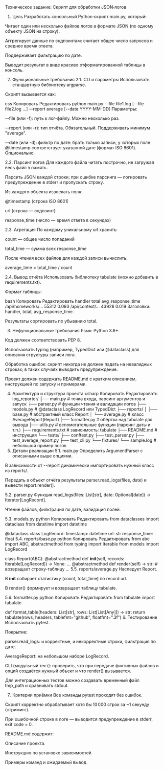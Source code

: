 Техническое задание: Скрипт для обработки JSON‑логов
1. Цель
Разработать консольный Python‑скрипт main.py, который:

Читает один или несколько файлов логов в формате JSON (по одному объекту JSON на строку).

Аггрегирует данные по эндпоинтам: считает общее число запросов и среднее время ответа.

Поддерживает фильтрацию по дате.

Выводит результат в виде красиво отформатированной таблицы в консоль.

2. Функциональные требования
2.1. CLI и параметры
Использовать стандартную библиотеку argparse.

Скрипт вызывается как:

css
Копировать
Редактировать
python main.py --file file1.log [--file file2.log …] --report average [--date YYYY-MM-DD]
Параметры:

--file (или -f): путь к лог‑файлу. Можно несколько раз.

--report (или -r): тип отчёта. Обязательный. Поддерживать минимум "average".

--date (или -d): фильтр по дате: брать только записи, у которых поле @timestamp соответствует указанной дате (формат ISO 8601). Опционально.

2.2. Парсинг логов
Для каждого файла читать построчно, не загружая весь файл в память.

Парсить JSON каждой строки; при ошибке парсинга — логировать предупреждение в stderr и пропускать строку.

Из каждого объекта извлекать поля:

@timestamp (строка ISO 8601)

url (строка — эндпоинт)

response_time (число — время ответа в секундах)

2.3. Агрегация
По каждому уникальному url хранить:

count — общее число попаданий

total_time — сумма всех response_time

После чтения всех файлов для каждой записи вычислить:

average_time = total_time / count

2.4. Вывод отчёта
Использовать библиотеку tabulate (можно добавить в requirements.txt).

Формат таблицы:

bash
Копировать
Редактировать
handler             total    avg_response_time
/api/homeworks/...  55312    0.093
/api/context/...    43928    0.019
Заголовки: handler, total, avg_response_time.

Результаты сортировать по убыванию total.

3. Нефункциональные требования
Язык: Python 3.8+.

Код должен соответствовать PEP 8.

Использовать typing (например, TypedDict или @dataclass) для описания структуры записи лога.

Обработка ошибок: скрипт никогда не должен падать на невалидных строках; в таких случаях выводить предупреждение.

Проект должен содержать README.md с кратким описанием, инструкцией по запуску и примерами.

4. Архитектура и структура проекта
csharp
Копировать
Редактировать
log_reporter/
├── main.py              # точка входа, парсинг аргументов и запуск
├── parser.py            # функции чтения и валидации логов
├── models.py            # @dataclass LogRecord или TypedDict
├── reports/
│   ├── base.py          # абстрактный класс Report
│   └── average.py       # класс AverageReport(Report)
├── formatter.py         # обёртка над tabulate для вывода
├── utils.py             # вспомогательные функции (парсинг даты и т.п.)
├── requirements.txt     # зависимость: tabulate
├── README.md            # инструкция
└── tests/
    ├── conftest.py
    ├── test_parser.py
    ├── test_average_report.py
    ├── test_cli.py
    └── fixtures/
        └── sample.log   # небольшой пример логов
5. Детали реализации
5.1. main.py
Определить ArgumentParser с описанными выше опциями.

В зависимости от --report динамически импортировать нужный класс из reports/.

Передать в объект отчёта результаты parser.read_logs(files, date) и вывести report.render().

5.2. parser.py
Функция read_logs(files: List[str], date: Optional[date]) -> Iterator[LogRecord].

Чтение файлов, фильтрация по дате, валидация полей.

5.3. models.py
python
Копировать
Редактировать
from dataclasses import dataclass
from datetime import datetime

@dataclass
class LogRecord:
    timestamp: datetime
    url: str
    response_time: float
5.4. reports/base.py
python
Копировать
Редактировать
from abc import ABC, abstractmethod
from typing import Iterable
from models import LogRecord

class Report(ABC):
    @abstractmethod
    def __init__(self, records: Iterable[LogRecord]) -> None: ...
    @abstractmethod
    def render(self) -> str:  # возвращает строку-таблицу
        ...
5.5. reports/average.py
Наследует Report.

В __init__ собирает статистику (count, total_time) по record.url.

В render() формирует и возвращает таблицу tabulate.

5.6. formatter.py
python
Копировать
Редактировать
from tabulate import tabulate

def format_table(headers: List[str], rows: List[List[Any]]) -> str:
    return tabulate(rows, headers, tablefmt="github", floatfmt=".3f")
6. Тестирование
Использовать pytest.

Покрытие:

parser.read_logs: и корректные, и некорректные строки, фильтрация по дате.

AverageReport: на небольшом наборе LogRecord.

CLI (модульный тест): проверить, что при передаче фиктивных файлов и опций создаётся нужный объект и что render() вызывается.

Для интеграционных тестов можно создавать временный файл tmp_path и сравнивать stdout.

7. Критерии приёмки
Все команды pytest проходят без ошибок.

Скрипт корректно обрабатывает хотя бы 10 000 строк за ~1 секунду (стриминг).

При ошибочной строке в логе — выводится предупреждение в stderr, exit code = 0.

README.md содержит:

Описание проекта.

Инструкцию по установке зависимостей.

Примеры команд и ожидаемый вывод.
